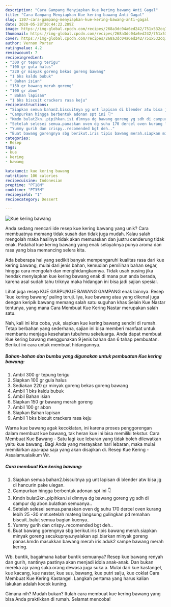 ```yaml
---
description: "Cara Gampang Menyiapkan Kue kering bawang Anti Gagal"
title: "Cara Gampang Menyiapkan Kue kering bawang Anti Gagal"
slug: 1207-cara-gampang-menyiapkan-kue-kering-bawang-anti-gagal
date: 2020-05-28T20:44:22.209Z
image: https://img-global.cpcdn.com/recipes/268a3dc04a6ed242/751x532cq70/kue-kering-bawang-foto-resep-utama.jpg
thumbnail: https://img-global.cpcdn.com/recipes/268a3dc04a6ed242/751x532cq70/kue-kering-bawang-foto-resep-utama.jpg
cover: https://img-global.cpcdn.com/recipes/268a3dc04a6ed242/751x532cq70/kue-kering-bawang-foto-resep-utama.jpg
author: Vernon Porter
ratingvalue: 4.2
reviewcount: 7
recipeingredient:
- "300 gr tepung terigu"
- "100 gr gula halus"
- "220 gr minyak goreng bekas goreng bawang"
- "1 bks kaldu bubuk"
- " Bahan isian"
- "150 gr bawang merah goreng"
- "100 gr abon"
- " Bahan lapisan"
- "1 bks biscuit crackers rasa keju"
recipeinstructions:
- "Siapkan semua bahan2.biscuitnya yg unt lapisan di blender atw bisa jg di hancurin pake ulegan."
- "Campurkan hingga berbentuk adonan spt ini 👇"
- "Kmdn bulat2kn..pipihkan.isi dlmnya dg bawang goreng yg sdh di campur dg abon.bulatkan semuanya.."
- "Setelah selesei semua.panaskan oven dg suhu 170 dercel oven kurang lebih 25 -30 mnt.setelah mateng langsung gulingkan pd remahan biscuit..balut semua bagian kuenya.."
- "Yummy gurih dan crispy..recomended bgt deh.."
- "Buat bawang gorengnya sbg berikut.iris tipis bawang merah.siapkan minyak goreng secukupnya.nyalakan api.biarkan minyak goreng panas.kmdn masukkan bawang merah iris aduk2 sampe bawang merah kering."
categories:
- Resep
tags:
- kue
- kering
- bawang

katakunci: kue kering bawang 
nutrition: 106 calories
recipecuisine: Indonesian
preptime: "PT18M"
cooktime: "PT35M"
recipeyield: "1"
recipecategory: Dessert

---
```



![Kue kering bawang](https://img-global.cpcdn.com/recipes/268a3dc04a6ed242/751x532cq70/kue-kering-bawang-foto-resep-utama.jpg)

Anda sedang mencari ide resep kue kering bawang yang unik? Cara membuatnya memang tidak susah dan tidak juga mudah. Kalau salah mengolah maka hasilnya tidak akan memuaskan dan justru cenderung tidak enak. Padahal kue kering bawang yang enak selayaknya punya aroma dan rasa yang bisa memancing selera kita.

Ada beberapa hal yang sedikit banyak mempengaruhi kualitas rasa dari kue kering bawang, mulai dari jenis bahan, kemudian pemilihan bahan segar, hingga cara mengolah dan menghidangkannya. Tidak usah pusing jika hendak menyiapkan kue kering bawang enak di mana pun anda berada, karena asal sudah tahu triknya maka hidangan ini bisa jadi sajian spesial.

Lihat juga resep KUE GARPU/KUE BAWANG GAMPANG enak lainnya. Resep &#39;kue kering bawang&#39; paling teruji. Iya, kue bawang atau yang dikenal juga dengan keripik bawang memang salah satu suguhan khas Selain Kue Nastar tentunya, yang mana Cara Membuat Kue Kering Nastar merupakan salah satu.


Nah, kali ini kita coba, yuk, siapkan kue kering bawang sendiri di rumah. Tetap berbahan yang sederhana, sajian ini bisa memberi manfaat untuk membantu menjaga kesehatan tubuhmu sekeluarga. Anda dapat membuat Kue kering bawang menggunakan 9 jenis bahan dan 6 tahap pembuatan. Berikut ini cara untuk membuat hidangannya.

<!--inarticleads1-->

##### Bahan-bahan dan bumbu yang digunakan untuk pembuatan Kue kering bawang:

1. Ambil 300 gr tepung terigu
1. Siapkan 100 gr gula halus
1. Sediakan 220 gr minyak goreng bekas goreng bawang
1. Ambil 1 bks kaldu bubuk
1. Ambil  Bahan isian
1. Siapkan 150 gr bawang merah goreng
1. Ambil 100 gr abon
1. Siapkan  Bahan lapisan
1. Ambil 1 bks biscuit crackers rasa keju


Warna kue bawang agak kecoklatan, ini karena proses penggorengan dalam membuat kue bawang, tak heran kue ini bisa memiliki tekstur. Cara Membuat Kue Bawang - Satu lagi kue lebaran yang tidak boleh dilewatkan yaitu kue bawang. Bagi Anda yang merayakan hari lebaran, maka mulai memikirkan apa-apa saja yang akan disajikan di. Resep Kue Kering - Assalamualaikum Wr. 

<!--inarticleads2-->

##### Cara membuat Kue kering bawang:

1. Siapkan semua bahan2.biscuitnya yg unt lapisan di blender atw bisa jg di hancurin pake ulegan.
1. Campurkan hingga berbentuk adonan spt ini 👇
1. Kmdn bulat2kn..pipihkan.isi dlmnya dg bawang goreng yg sdh di campur dg abon.bulatkan semuanya..
1. Setelah selesei semua.panaskan oven dg suhu 170 dercel oven kurang lebih 25 -30 mnt.setelah mateng langsung gulingkan pd remahan biscuit..balut semua bagian kuenya..
1. Yummy gurih dan crispy..recomended bgt deh..
1. Buat bawang gorengnya sbg berikut.iris tipis bawang merah.siapkan minyak goreng secukupnya.nyalakan api.biarkan minyak goreng panas.kmdn masukkan bawang merah iris aduk2 sampe bawang merah kering.


Wb. buntik, bagaimana kabar buntik semuanya? Resep kue bawang renyah dan gurih, nantinya pastinya akan menjadi idola anak-anak. Dan bukan mereka aja yang suka.orang dewasa juga suka a. Mulai dari kue kastangel, kue kacang, kue nastar, kue sus, bawang, kue putri salju, kue coklat Cara Membuat Kue Kering Kastangel. Langkah pertama yang harus kalian lakukan adalah kocok kuning. 

Gimana nih? Mudah bukan? Itulah cara membuat kue kering bawang yang bisa Anda praktikkan di rumah. Selamat mencoba!
